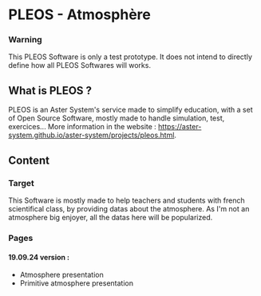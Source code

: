 # PLEOS - Atmosphère
### Warning
This PLEOS Software is only a test prototype. It does not intend to directly define how all PLEOS Softwares will works.
## What is PLEOS ?
PLEOS is an Aster System's service made to simplify education, with a set of Open Source Software, mostly made to handle simulation, test, exercices... More information in the website : https://aster-system.github.io/aster-system/projects/pleos.html.
## Content
### Target
This Software is mostly made to help teachers and students with french scientifical class, by providing datas about the atmosphere. As I'm not an atmosphere big enjoyer, all the datas here will be popularized.
### Pages
#### 19.09.24 version :
- Atmosphere presentation
- Primitive atmosphere presentation